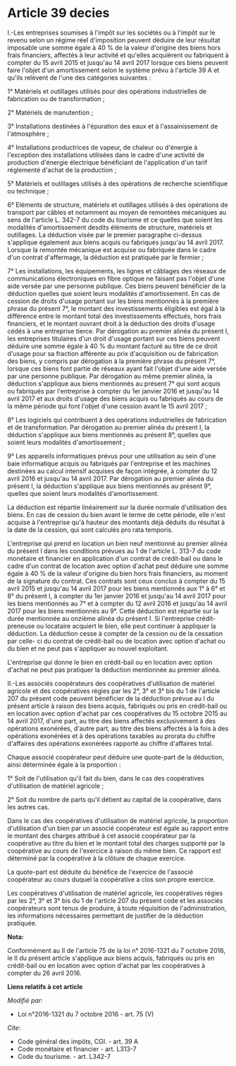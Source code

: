 # Article 39 decies

I.-Les entreprises soumises à l'impôt sur les sociétés ou à l'impôt sur le revenu selon un régime réel d'imposition peuvent
déduire de leur résultat imposable une somme égale à 40 % de la valeur d'origine des biens hors frais financiers, affectés à
leur activité et qu'elles acquièrent ou fabriquent à compter du 15 avril 2015 et jusqu'au 14 avril 2017 lorsque ces biens
peuvent faire l'objet d'un amortissement selon le système prévu à l'article 39 A et qu'ils relèvent de l'une des catégories
suivantes : 

1° Matériels et outillages utilisés pour des opérations industrielles de fabrication ou de transformation ; 

2° Matériels de manutention ; 

3° Installations destinées à l'épuration des eaux et à l'assainissement de l'atmosphère ; 

4° Installations productrices de vapeur, de chaleur ou d'énergie à l'exception des installations utilisées dans le cadre
d'une activité de production d'énergie électrique bénéficiant de l'application d'un tarif réglementé d'achat de la
production ; 

5° Matériels et outillages utilisés à des opérations de recherche scientifique ou technique ; 

6° Eléments de structure, matériels et outillages utilisés à des opérations de transport par câbles et notamment au moyen de
remontées mécaniques au sens de l'article L. 342-7 du code du tourisme et ce quelles que soient les modalités d'amortissement
desdits éléments de structure, matériels et outillages. La déduction visée par le premier paragraphe ci-dessus s'applique
également aux biens acquis ou fabriqués jusqu'au 14 avril 2017. Lorsque la remontée mécanique est acquise ou fabriquée dans
le cadre d'un contrat d'affermage, la déduction est pratiquée par le fermier ; 

7° Les installations, les équipements, les lignes et câblages des réseaux de communications électroniques en fibre optique ne
faisant pas l'objet d'une aide versée par une personne publique. Ces biens peuvent bénéficier de la déduction quelles que
soient leurs modalités d'amortissement. En cas de cession de droits d'usage portant sur les biens mentionnés à la première
phrase du présent 7°, le montant des investissements éligibles est égal à la différence entre le montant total des
investissements effectués, hors frais financiers, et le montant ouvrant droit à la déduction des droits d'usage cédés à une
entreprise tierce. Par dérogation au premier alinéa du présent I, les entreprises titulaires d'un droit d'usage portant sur
ces biens peuvent déduire une somme égale à 40 % du montant facturé au titre de ce droit d'usage pour sa fraction afférente
au prix d'acquisition ou de fabrication des biens, y compris par dérogation à la première phrase du présent 7°, lorsque ces
biens font partie de réseaux ayant fait l'objet d'une aide versée par une personne publique. Par dérogation au même premier
alinéa, la déduction s'applique aux biens mentionnés au présent 7° qui sont acquis ou fabriqués par l'entreprise à compter du
1er janvier 2016 et jusqu'au 14 avril 2017 et aux droits d'usage des biens acquis ou fabriqués au cours de la même période
qui font l'objet d'une cession avant le 15 avril 2017 ;

8° Les logiciels qui contribuent à des opérations industrielles de fabrication et de transformation. Par dérogation au
premier alinéa du présent I, la déduction s'applique aux biens mentionnés au présent 8°, quelles que soient leurs modalités
d'amortissement ; 

9° Les appareils informatiques prévus pour une utilisation au sein d'une baie informatique acquis ou fabriqués par
l'entreprise et les machines destinées au calcul intensif acquises de façon intégrée, à compter du 12 avril 2016 et jusqu'au
14 avril 2017. Par dérogation au premier alinéa du présent I, la déduction s'applique aux biens mentionnés au présent 9°,
quelles que soient leurs modalités d'amortissement.

La déduction est répartie linéairement sur la durée normale d'utilisation des biens. En cas de cession du bien avant le terme
de cette période, elle n'est acquise à l'entreprise qu'à hauteur des montants déjà déduits du résultat à la date de la
cession, qui sont calculés pro rata temporis. 

L'entreprise qui prend en location un bien neuf mentionné au premier alinéa du présent I dans les conditions prévues au 1 de
l'article L. 313-7 du code monétaire et financier en application d'un contrat de crédit-bail ou dans le cadre d'un contrat de
location avec option d'achat peut déduire une somme égale à 40 % de la valeur d'origine du bien hors frais financiers, au
moment de la signature du contrat. Ces contrats sont ceux conclus à compter du 15 avril 2015 et jusqu'au 14 avril 2017 pour
les biens mentionnés aux 1° à 6° et 8° du présent I, à compter du 1er janvier 2016 et jusqu'au 14 avril 2017 pour les biens
mentionnés au 7° et à compter du 12 avril 2016 et jusqu'au 14 avril 2017 pour les biens mentionnés au 9°. Cette déduction est
répartie sur la durée mentionnée au onzième alinéa du présent I. Si l'entreprise crédit-preneuse ou locataire acquiert le
bien, elle peut continuer à appliquer la déduction. La déduction cesse à compter de la cession ou de la cessation par celle-
ci du contrat de crédit-bail ou de location avec option d'achat ou du bien et ne peut pas s'appliquer au nouvel exploitant. 

L'entreprise qui donne le bien en crédit-bail ou en location avec option d'achat ne peut pas pratiquer la déduction
mentionnée au premier alinéa. 

II.-Les associés coopérateurs des coopératives d'utilisation de matériel agricole et des coopératives régies par les 2°, 3°
et 3° bis du 1 de l'article 207 du présent code peuvent bénéficier de la déduction prévue au I du présent article à raison
des biens acquis, fabriqués ou pris en crédit-bail ou en location avec option d'achat par ces coopératives du 15 octobre 2015
au 14 avril 2017, d'une part, au titre des biens affectés exclusivement à des opérations exonérées, d'autre part, au titre
des biens affectés à la fois à des opérations exonérées et à des opérations taxables au prorata du chiffre d'affaires des
opérations exonérées rapporté au chiffre d'affaires total. 

Chaque associé coopérateur peut déduire une quote-part de la déduction, ainsi déterminée égale à la proportion : 

1° Soit de l'utilisation qu'il fait du bien, dans le cas des coopératives d'utilisation de matériel agricole ; 

2° Soit du nombre de parts qu'il détient au capital de la coopérative, dans les autres cas. 

Dans le cas des coopératives d'utilisation de matériel agricole, la proportion d'utilisation d'un bien par un associé
coopérateur est égale au rapport entre le montant des charges attribué à cet associé coopérateur par la coopérative au titre
du bien et le montant total des charges supporté par la coopérative au cours de l'exercice à raison du même bien. Ce rapport
est déterminé par la coopérative à la clôture de chaque exercice. 

La quote-part est déduite du bénéfice de l'exercice de l'associé coopérateur au cours duquel la coopérative a clos son propre
exercice. 

Les coopératives d'utilisation de matériel agricole, les coopératives régies par les 2°, 3° et 3° bis du 1 de l'article 207
du présent code et les associés coopérateurs sont tenus de produire, à toute réquisition de l'administration, les
informations nécessaires permettant de justifier de la déduction pratiquée.

**Nota:**

Conformément au II de l'article 75 de la loi n° 2016-1321 du 7 octobre 2016, le II du présent article s'applique aux biens
acquis, fabriqués ou pris en crédit-bail ou en location avec option d'achat par les coopératives à compter du 26 avril 2016.

**Liens relatifs à cet article**

_Modifié par_:

  - Loi n°2016-1321 du 7 octobre 2016 - art. 75 (V)

_Cite_:

  - Code général des impôts, CGI. - art. 39 A
  - Code monétaire et financier - art. L313-7
  - Code du tourisme. - art. L342-7
